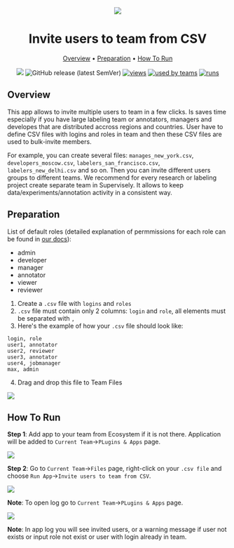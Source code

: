 <div align="center" markdown>

<img src="https://i.imgur.com/3Ty8mqK.png"/>

# Invite users to team from CSV

<p align="center">

  <a href="#Overview">Overview</a> •
  <a href="#Preparation">Preparation</a> •
  <a href="#How-To-Run">How To Run</a>
</p>

[![](https://img.shields.io/badge/slack-chat-green.svg?logo=slack)](https://supervise.ly/slack)
![GitHub release (latest SemVer)](https://img.shields.io/github/v/release/supervisely-ecosystem/invite-users-to-team-from-CSV)
[![views](https://app.supervise.ly/public/api/v3/ecosystem.counters?repo=supervisely-ecosystem/invite-users-to-team-from-CSV&counter=views&label=views)](https://supervise.ly)
[![used by teams](https://app.supervise.ly/public/api/v3/ecosystem.counters?repo=supervisely-ecosystem/invite-users-to-team-from-CSV&counter=downloads&label=used%20by%20teams)](https://supervise.ly)
[![runs](https://app.supervise.ly/public/api/v3/ecosystem.counters?repo=supervisely-ecosystem/invite-users-to-team-from-CSV&counter=runs&label=runs&123)](https://supervise.ly)

</div>

## Overview

This app allows to invite multiple users to team in a few clicks. Is saves time especially if you have large labeling team or annotators, managers and developes that are distributed accross regions and countries. User have to define CSV files with logins and roles in team and then these CSV files are used to bulk-invite members. 

For example, you can create several files: `manages_new_york.csv`, `developers_moscow.csv`, `labelers_san_francisco.csv`, `labelers_new_delhi.csv` and so on. Then you can invite different users groups to different teams. We recommend for every research or labeling project create separate team in Supervisely. It allows to keep data/experiments/annotation activity in a consistent way.

## Preparation

List of default roles (detailed explanation of permmissions for each role can be found in [our docs](https://docs.supervise.ly/collaboration/members)):
- admin
- developer
- manager
- annotator 
- viewer
- reviewer

1. Create a `.csv` file with `logins` and `roles`
2. `.csv` file must contain only 2 columns: `login` and `role`, all elements must be separated with `,`
3. Here's the example of how your `.csv` file should look like:

```
login, role
user1, annotator 
user2, reviewer
user3, annotator
user4, jobmanager
max, admin
```

4. Drag and drop this file to Team Files



<img src="https://i.imgur.com/TEpBMXf.gif"/>



## How To Run 
**Step 1**: Add app to your team from Ecosystem if it is not there. Application will be added to `Current Team`->`PLugins & Apps` page. 

<img src="https://i.imgur.com/8olwkGI.png"/>



**Step 2**: Go to `Current Team`->`Files` page, right-click on your `.csv file` and choose `Run App`->`Invite users to team from CSV`. 

<img src="https://i.imgur.com/Y1TgrkG.png"/>



**Note**: To open log go to `Current Team`->`PLugins & Apps` page. 

<img src="https://i.imgur.com/FNu7fZh.png"/>



**Note**: In app log you will see invited users, or a warning message if user not exists or input role not exist or user with login already in team. 

